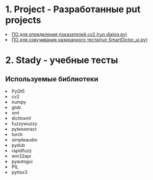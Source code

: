 <!doctype html>
<html lang="en">
<head>
    <meta charset="UTF-8">
    <meta name="viewport"
          content="width=device-width, user-scalable=no, initial-scale=1.0, maximum-scale=1.0, minimum-scale=1.0">
    <meta http-equiv="X-UA-Compatible" content="ie=edge">
    <title>Document</title>
</head>
<body>
<div>
    <div>
    <h1>1. Project - Разработанные put projects</h1>
    <li><a href="https://github.com/POMXARK/pythonPortfolio/tree/master/Projects/GUI_cv2">ПО для определения показателей cv2 (run dialog.py) </a> </li>
    <li><a href="https://github.com/POMXARK/pythonPortfolio/tree/master/Projects/text_voiceover_0_4">ПО для озвучивания наэкранного теста(run SmartDictor_ui.py)</a></li>
        </div>
    <div>
            <h1>2. Stady - учебные тесты</h1>
    </div>
    <div>
        <h2>Используемые библиотеки</h2>
        <li>PyQt5</li>
        <li>cv2</li>
        <li>numpy</li>
        <li>glob</li>
        <li>xml</li>
        <li>dicttoxml</li>
        <li>fuzzywuzzy</li>
        <li>pytesseract</li>
        <li>torch</li>
        <li>simpleaudio</li>
        <li>pydub</li>
        <li>rapidfuzz</li>
        <li>win32api</li>
        <li>pyautogui</li>
        <li>PIL</li>
        <li>pyttsx3</li>
    </div>


</div>
</body>
</html>
